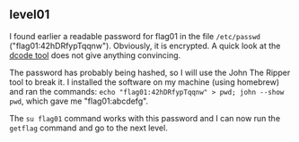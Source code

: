 ## level01

I found earlier a readable password for flag01 in the file `/etc/passwd` ("flag01:42hDRfypTqqnw"). Obviously, it is encrypted. A quick look at the [dcode tool](https://dcode.fr) does not give anything convincing.

The password has probably being hashed, so I will use the John The Ripper tool to break it. I installed the software on my machine (using homebrew) and ran the commands: `echo "flag01:42hDRfypTqqnw" > pwd; john --show pwd`, which gave me "flag01:abcdefg".

The `su flag01` command works with this password and I can now run the `getflag` command and go to the next level.